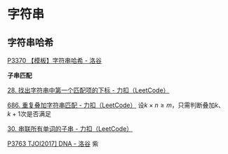 # 字符串



## 字符串哈希

[P3370 【模板】字符串哈希 - 洛谷](https://www.luogu.com.cn/problem/P3370) 

**子串匹配**

[28. 找出字符串中第一个匹配项的下标 - 力扣（LeetCode）](https://leetcode.cn/problems/find-the-index-of-the-first-occurrence-in-a-string/description/) 

[686. 重复叠加字符串匹配 - 力扣（LeetCode）](https://leetcode.cn/problems/repeated-string-match/description/) 设$k\times n \ge m$，只需判断叠加$k、k+1$次是否满足



[30. 串联所有单词的子串 - 力扣（LeetCode）](https://leetcode.cn/problems/substring-with-concatenation-of-all-words/description/)

[P3763 TJOI2017\] DNA - 洛谷](https://www.luogu.com.cn/problem/P3763) 紫